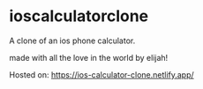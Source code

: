 # ioscalculatorclone

A clone of an ios phone calculator.

made with all the love in the world by elijah!

Hosted on: https://ios-calculator-clone.netlify.app/
